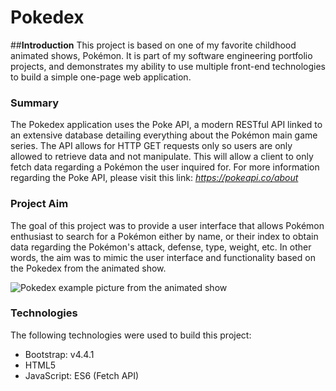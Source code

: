 # Pokedex
##**Introduction**
This project is based on one of my favorite childhood animated shows, Pokémon. It is part of my software engineering portfolio projects, and demonstrates my ability to use multiple front-end technologies to build a simple one-page web application. 

### Summary
The Pokedex application uses the Poke API, a modern RESTful API linked to an extensive database detailing everything about the Pokémon main game series.
The API allows for HTTP GET requests only so users are only allowed to retrieve data and not manipulate. This will allow a client to only fetch data regarding a Pokémon the user inquired for.
For more information regarding the Poke API, please visit this link: _https://pokeapi.co/about_

### Project Aim
The goal of this project was to provide a user interface that allows Pokémon enthusiast to search for a Pokémon either by name, or their index to obtain data regarding the Pokémon's attack, defense, type, weight, etc. In other words, the aim was to mimic the user interface and functionality based on the Pokedex from the animated show.

![Pokedex example picture from the animated show](https://external-content.duckduckgo.com/iu/?u=http%3A%2F%2Fgran4u.xtgem.com%2FPokedex.png&f=1&nofb=1)

### Technologies
The following technologies were used to build this project:
* Bootstrap: v4.4.1
* HTML5
* JavaScript: ES6 (Fetch API)